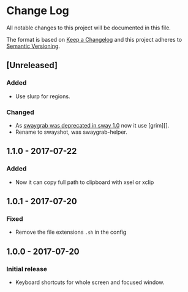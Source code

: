 # Change Log
All notable changes to this project will be documented in this file.

The format is based on [Keep a Changelog](http://keepachangelog.com/) 
and this project adheres to [Semantic Versioning](http://semver.org/).

## [Unreleased]
### Added
- Use slurp for regions.
### Changed
- As [swaygrab was deprecated in sway 1.0](https://github.com/swaywm/sway/releases/tag/1.0) now it use [grim][].
- Rename to swayshot, was swaygrab-helper.

## 1.1.0 - 2017-07-22
### Added
- Now it can copy full path to clipboard with xsel or xclip

## 1.0.1 - 2017-07-20
### Fixed
- Remove the file extensions `.sh` in the config


## 1.0.0 - 2017-07-20
### Initial release
- Keyboard shortcuts for whole screen and focused window.
